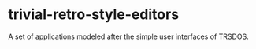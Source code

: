 # trivial-retro-style-editors
A set of applications modeled after the simple user interfaces of TRSDOS.
